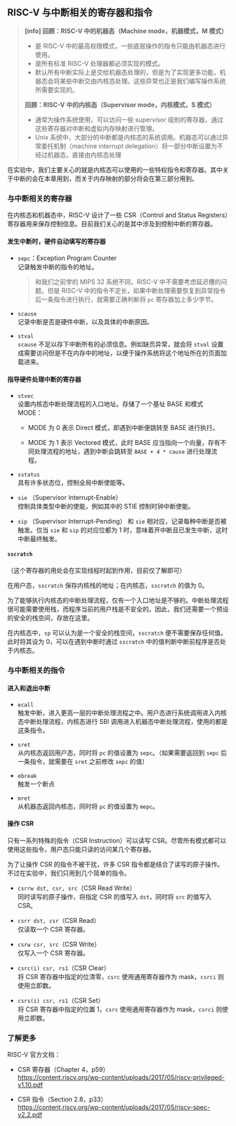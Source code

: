 ## RISC-V 与中断相关的寄存器和指令

> **[info] 回顾：RISC-V 中的机器态（Machine mode，机器模式，M 模式）**
> - 是 RISC-V 中的最高权限模式，一些底层操作的指令只能由机器态进行使用。
> - 是所有标准 RISC-V 处理器都必须实现的模式。
> - 默认所有中断实际上是交给机器态处理的，但是为了实现更多功能，机器态会将某些中断交由内核态处理。这些异常也正是我们编写操作系统所需要实现的。
> 
> **回顾：RISC-V 中的内核态（Supervisor mode，内核模式，S 模式）**
> - 通常为操作系统使用，可以访问一些 supervisor 级别的寄存器，通过这些寄存器对中断和虚拟内存映射进行管理。
> - Unix 系统中，大部分的中断都是内核态的系统调用。机器态可以通过异常委托机制（machine interrupt delegation）将一部分中断设置为不经过机器态，直接由内核态处理

在实验中，我们主要关心的就是内核态可以使用的一些特权指令和寄存器。其中关于中断的会在本章用到，而关于内存映射的部分将会在第三部分用到。

### 与中断相关的寄存器

在内核态和机器态中，RISC-V 设计了一些 CSR（Control and Status Registers）寄存器用来保存控制信息。目前我们关心的是其中涉及到控制中断的寄存器。

#### 发生中断时，硬件自动填写的寄存器

- `sepc`：Exception Program Counter  
记录触发中断的指令的地址。

  > 和我们之前学的 MIPS 32 系统不同，RISC-V 中不需要考虑延迟槽的问题。但是 RISC-V 中的指令不定长，如果中断处理需要恢复到异常指令后一条指令进行执行，就需要正确判断将 `pc` 寄存器加上多少字节。

- `scause`  
记录中断是否是硬件中断，以及具体的中断原因。

- `stval`  
`scause` 不足以存下中断所有的必须信息。例如缺页异常，就会将 `stval` 设置成需要访问但是不在内存中的地址，以便于操作系统将这个地址所在的页面加载进来。

#### 指导硬件处理中断的寄存器

- `stvec`  
设置内核态中断处理流程的入口地址。存储了一个基址 BASE 和模式 MODE：

  - MODE 为 0 表示 Direct 模式，即遇到中断便跳转至 BASE 进行执行。

  - MODE 为 1 表示 Vectored 模式，此时 BASE 应当指向一个向量，存有不同处理流程的地址，遇到中断会跳转至 `BASE + 4 * cause` 进行处理流程。

- `sstatus`  
具有许多状态位，控制全局中断使能等。

- `sie` （Supervisor Interrupt-Enable）  
控制具体类型中断的使能，例如其中的 STIE 控制时钟中断使能。

- `sip` （Supervisor Interrupt-Pending）
和 `sie` 相对应，记录每种中断是否被触发。仅当 `sie` 和 `sip` 的对应位都为 1 时，意味着开中断且已发生中断，这时中断最终触发。

#### `sscratch`

（这个寄存器的用处会在实现线程时起到作用，目前仅了解即可）

在用户态，`sscratch` 保存内核栈的地址；在内核态，`sscratch` 的值为 0。

为了能够执行内核态的中断处理流程，仅有一个入口地址是不够的。中断处理流程很可能需要使用栈，而程序当前的用户栈是不安全的。因此，我们还需要一个预设的安全的栈空间，存放在这里。

在内核态中，`sp` 可以认为是一个安全的栈空间，`sscratch` 便不需要保存任何值。此时将其设为 0，可以在遇到中断时通过 `sscratch` 中的值判断中断前程序是否处于内核态。

### 与中断相关的指令

#### 进入和退出中断

- `ecall`  
触发中断，进入更高一层的中断处理流程之中。用户态进行系统调用进入内核态中断处理流程，内核态进行 SBI 调用进入机器态中断处理流程，使用的都是这条指令。

- `sret`  
从内核态返回用户态，同时将 `pc` 的值设置为 `sepc`。（如果需要返回到 `sepc` 后一条指令，就需要在 `sret` 之前修改 `sepc` 的值）

- `ebreak`  
触发一个断点

- `mret`  
从机器态返回内核态，同时将 `pc` 的值设置为 `mepc`。

#### 操作 CSR

只有一系列特殊的指令（CSR Instruction）可以读写 CSR。尽管所有模式都可以使用这些指令，用户态只能只读的访问某几个寄存器。

为了让操作 CSR 的指令不被干扰，许多 CSR 指令都是结合了读写的原子操作。不过在实验中，我们只用到几个简单的指令。

- `csrrw dst, csr, src`（CSR Read Write）  
同时读写的原子操作，将指定 CSR 的值写入 `dst`，同时将 `src` 的值写入 CSR。

- `csrr dst, csr`（CSR Read）  
仅读取一个 CSR 寄存器。

- `csrw csr, src`（CSR Write）  
仅写入一个 CSR 寄存器。

- `csrc(i) csr, rs1`（CSR Clear）  
将 CSR 寄存器中指定的位清零，`csrc` 使用通用寄存器作为 mask，`csrci` 则使用立即数。

- `csrs(i) csr, rs1`（CSR Set）  
将 CSR 寄存器中指定的位置 1，`csrc` 使用通用寄存器作为 mask，`csrci` 则使用立即数。

### 了解更多

RISC-V 官方文档：

- CSR 寄存器（Chapter 4，p59）  
https://content.riscv.org/wp-content/uploads/2017/05/riscv-privileged-v1.10.pdf

- CSR 指令（Section 2.8，p33）  
https://content.riscv.org/wp-content/uploads/2017/05/riscv-spec-v2.2.pdf
